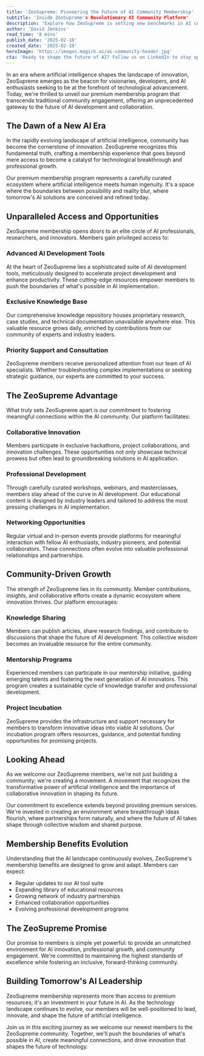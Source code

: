 ```yaml
---
title: 'ZeoSupreme: Pioneering the Future of AI Community Membership'
subtitle: 'Inside ZeoSupreme's Revolutionary AI Community Platform'
description: 'Explore how ZeoSupreme is setting new benchmarks in AI community engagement with its premium membership program. Discover exclusive tools, resources, and opportunities designed for AI professionals to innovate and collaborate in a cutting-edge environment.'
author: 'David Jenkins'
read_time: '8 mins'
publish_date: '2025-02-18'
created_date: '2025-02-18'
heroImage: 'https://images.magick.ai/ai-community-header.jpg'
cta: 'Ready to shape the future of AI? Follow us on LinkedIn to stay updated on ZeoSupreme\'s revolutionary community platform and be the first to know about exclusive membership opportunities.'
---
```


In an era where artificial intelligence shapes the landscape of innovation, ZeoSupreme emerges as the beacon for visionaries, developers, and AI enthusiasts seeking to be at the forefront of technological advancement. Today, we're thrilled to unveil our premium membership program that transcends traditional community engagement, offering an unprecedented gateway to the future of AI development and collaboration.

## The Dawn of a New AI Era

In the rapidly evolving landscape of artificial intelligence, community has become the cornerstone of innovation. ZeoSupreme recognizes this fundamental truth, crafting a membership experience that goes beyond mere access to become a catalyst for technological breakthrough and professional growth.

Our premium membership program represents a carefully curated ecosystem where artificial intelligence meets human ingenuity. It's a space where the boundaries between possibility and reality blur, where tomorrow's AI solutions are conceived and refined today.

## Unparalleled Access and Opportunities

ZeoSupreme membership opens doors to an elite circle of AI professionals, researchers, and innovators. Members gain privileged access to:

### Advanced AI Development Tools

At the heart of ZeoSupreme lies a sophisticated suite of AI development tools, meticulously designed to accelerate project development and enhance productivity. These cutting-edge resources empower members to push the boundaries of what's possible in AI implementation.

### Exclusive Knowledge Base

Our comprehensive knowledge repository houses proprietary research, case studies, and technical documentation unavailable anywhere else. This valuable resource grows daily, enriched by contributions from our community of experts and industry leaders.

### Priority Support and Consultation

ZeoSupreme members receive personalized attention from our team of AI specialists. Whether troubleshooting complex implementations or seeking strategic guidance, our experts are committed to your success.

## The ZeoSupreme Advantage

What truly sets ZeoSupreme apart is our commitment to fostering meaningful connections within the AI community. Our platform facilitates:

### Collaborative Innovation

Members participate in exclusive hackathons, project collaborations, and innovation challenges. These opportunities not only showcase technical prowess but often lead to groundbreaking solutions in AI application.

### Professional Development

Through carefully curated workshops, webinars, and masterclasses, members stay ahead of the curve in AI development. Our educational content is designed by industry leaders and tailored to address the most pressing challenges in AI implementation.

### Networking Opportunities

Regular virtual and in-person events provide platforms for meaningful interaction with fellow AI enthusiasts, industry pioneers, and potential collaborators. These connections often evolve into valuable professional relationships and partnerships.

## Community-Driven Growth

The strength of ZeoSupreme lies in its community. Member contributions, insights, and collaborative efforts create a dynamic ecosystem where innovation thrives. Our platform encourages:

### Knowledge Sharing

Members can publish articles, share research findings, and contribute to discussions that shape the future of AI development. This collective wisdom becomes an invaluable resource for the entire community.

### Mentorship Programs

Experienced members can participate in our mentorship initiative, guiding emerging talents and fostering the next generation of AI innovators. This program creates a sustainable cycle of knowledge transfer and professional development.

### Project Incubation

ZeoSupreme provides the infrastructure and support necessary for members to transform innovative ideas into viable AI solutions. Our incubation program offers resources, guidance, and potential funding opportunities for promising projects.

## Looking Ahead

As we welcome our ZeoSupreme members, we're not just building a community; we're creating a movement. A movement that recognizes the transformative power of artificial intelligence and the importance of collaborative innovation in shaping its future.

Our commitment to excellence extends beyond providing premium services. We're invested in creating an environment where breakthrough ideas flourish, where partnerships form naturally, and where the future of AI takes shape through collective wisdom and shared purpose.

## Membership Benefits Evolution

Understanding that the AI landscape continuously evolves, ZeoSupreme's membership benefits are designed to grow and adapt. Members can expect:

- Regular updates to our AI tool suite
- Expanding library of educational resources
- Growing network of industry partnerships
- Enhanced collaboration opportunities
- Evolving professional development programs

## The ZeoSupreme Promise

Our promise to members is simple yet powerful: to provide an unmatched environment for AI innovation, professional growth, and community engagement. We're committed to maintaining the highest standards of excellence while fostering an inclusive, forward-thinking community.

## Building Tomorrow's AI Leadership

ZeoSupreme membership represents more than access to premium resources; it's an investment in your future in AI. As the technology landscape continues to evolve, our members will be well-positioned to lead, innovate, and shape the future of artificial intelligence.

Join us in this exciting journey as we welcome our newest members to the ZeoSupreme community. Together, we'll push the boundaries of what's possible in AI, create meaningful connections, and drive innovation that shapes the future of technology.